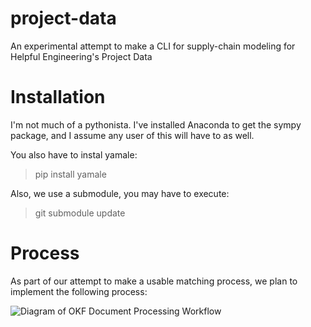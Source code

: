 # project-data
An experimental attempt to make a CLI for supply-chain modeling for Helpful Engineering's Project Data

# Installation

I'm not much of a pythonista. I've installed Anaconda to get the sympy package, and I assume any user of this will have to as well.

You also have to instal yamale:

> pip install yamale

Also, we use a submodule, you may have to execute:

> git submodule update

# Process

As part of our attempt to make a usable matching process, we plan to implement the following process:

![Diagram of OKF Document Processing Workflow](https://user-images.githubusercontent.com/5296671/199362652-e490d2d4-d191-424e-859c-3a81fe94eca8.png)
